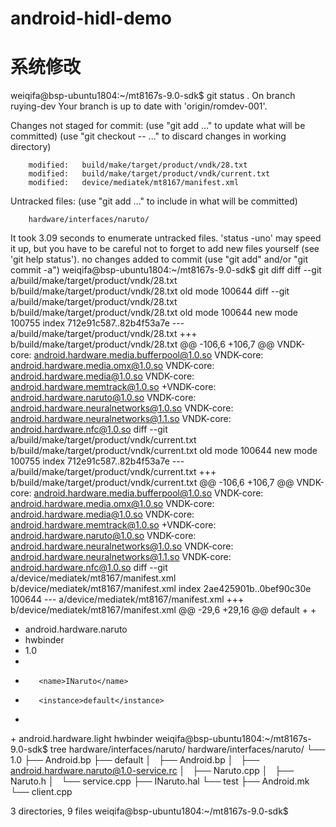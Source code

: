 # android-hidl-demo
# 系统修改
weiqifa@bsp-ubuntu1804:~/mt8167s-9.0-sdk$ git status .
On branch ruying-dev
Your branch is up to date with 'origin/romdev-001'.

Changes not staged for commit:
  (use "git add <file>..." to update what will be committed)
  (use "git checkout -- <file>..." to discard changes in working directory)

        modified:   build/make/target/product/vndk/28.txt
        modified:   build/make/target/product/vndk/current.txt
        modified:   device/mediatek/mt8167/manifest.xml

Untracked files:
  (use "git add <file>..." to include in what will be committed)

        hardware/interfaces/naruto/


It took 3.09 seconds to enumerate untracked files. 'status -uno'
may speed it up, but you have to be careful not to forget to add
new files yourself (see 'git help status').
no changes added to commit (use "git add" and/or "git commit -a")
weiqifa@bsp-ubuntu1804:~/mt8167s-9.0-sdk$ git diff
diff --git a/build/make/target/product/vndk/28.txt b/build/make/target/product/vndk/28.txt
old mode 100644
diff --git a/build/make/target/product/vndk/28.txt b/build/make/target/product/vndk/28.txt
old mode 100644
new mode 100755
index 712e91c587..82b4f53a7e
--- a/build/make/target/product/vndk/28.txt
+++ b/build/make/target/product/vndk/28.txt
@@ -106,6 +106,7 @@ VNDK-core: android.hardware.media.bufferpool@1.0.so
 VNDK-core: android.hardware.media.omx@1.0.so
 VNDK-core: android.hardware.media@1.0.so
 VNDK-core: android.hardware.memtrack@1.0.so
+VNDK-core: android.hardware.naruto@1.0.so
 VNDK-core: android.hardware.neuralnetworks@1.0.so
 VNDK-core: android.hardware.neuralnetworks@1.1.so
 VNDK-core: android.hardware.nfc@1.0.so
diff --git a/build/make/target/product/vndk/current.txt b/build/make/target/product/vndk/current.txt
old mode 100644
new mode 100755
index 712e91c587..82b4f53a7e
--- a/build/make/target/product/vndk/current.txt
+++ b/build/make/target/product/vndk/current.txt
@@ -106,6 +106,7 @@ VNDK-core: android.hardware.media.bufferpool@1.0.so
 VNDK-core: android.hardware.media.omx@1.0.so
 VNDK-core: android.hardware.media@1.0.so
 VNDK-core: android.hardware.memtrack@1.0.so
+VNDK-core: android.hardware.naruto@1.0.so
 VNDK-core: android.hardware.neuralnetworks@1.0.so
 VNDK-core: android.hardware.neuralnetworks@1.1.so
 VNDK-core: android.hardware.nfc@1.0.so
diff --git a/device/mediatek/mt8167/manifest.xml b/device/mediatek/mt8167/manifest.xml
index 2ae425901b..0bef90c30e 100644
--- a/device/mediatek/mt8167/manifest.xml
+++ b/device/mediatek/mt8167/manifest.xml
@@ -29,6 +29,16 @@
             <instance>default</instance>
         </interface>
     </hal>
+
+<hal format="hidl">
+    <name>android.hardware.naruto</name>
+    <transport>hwbinder</transport>
+    <version>1.0</version>
+    <interface>
+        <name>INaruto</name>
+        <instance>default</instance>
+    </interface>
+</hal>
     <hal format="hidl">
         <name>android.hardware.light</name>
         <transport>hwbinder</transport>
weiqifa@bsp-ubuntu1804:~/mt8167s-9.0-sdk$ tree hardware/interfaces/naruto/
hardware/interfaces/naruto/
└── 1.0
    ├── Android.bp
    ├── default
    │   ├── Android.bp
    │   ├── android.hardware.naruto@1.0-service.rc
    │   ├── Naruto.cpp
    │   ├── Naruto.h
    │   └── service.cpp
    ├── INaruto.hal
    └── test
        ├── Android.mk
        └── client.cpp

3 directories, 9 files
weiqifa@bsp-ubuntu1804:~/mt8167s-9.0-sdk$
